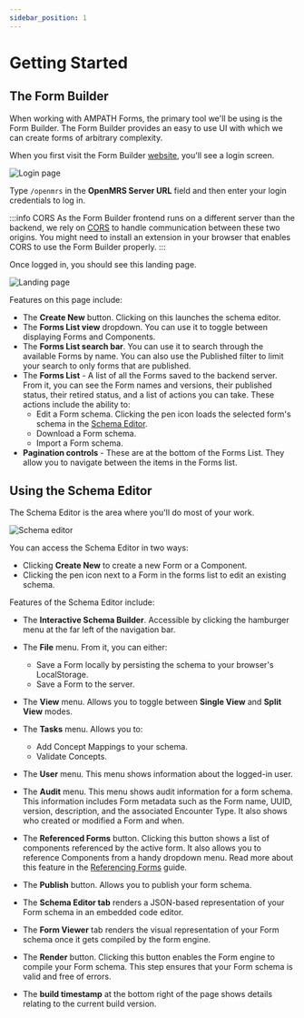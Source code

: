 ```yaml
---
sidebar_position: 1
---
```


# Getting Started

## The Form Builder

When working with AMPATH Forms, the primary tool we'll be using is the Form Builder. The Form Builder provides an easy to use UI with which we can create forms of arbitrary complexity.

When you first visit the Form Builder [website](https://openmrs-spa.org/formbuilder/#/login), you'll see a login screen.

![Login page](/img/login.png)

Type `/openmrs` in the **OpenMRS Server URL** field and then enter your login credentials to log in.

:::info CORS
As the Form Builder frontend runs on a different server than the backend, we rely on [CORS](https://geekflare.com/cors-basics/) to handle communication between these two origins. You might need to install an extension in your browser that enables CORS to use the Form Builder properly.
:::

Once logged in, you should see this landing page.

![Landing page](/img/forms-list.png)

Features on this page include:

- The **Create New** button. Clicking on this launches the schema editor.
- The **Forms List view** dropdown. You can use it to toggle between displaying Forms and Components.
- The **Forms List search bar**. You can use it to search through the available Forms by name. You can also use the Published filter to limit your search to only forms that are published.
- The **Forms List** - A list of all the Forms saved to the backend server. From it, you can see the Form names and versions, their published status, their retired status, and a list of actions you can take. These actions include the ability to:
  - Edit a Form schema. Clicking the pen icon loads the selected form's schema in the [Schema Editor](#using-the-schema-editor).
  - Download a Form schema.
  - Import a Form schema.
- **Pagination controls** - These are at the bottom of the Forms List. They allow you to navigate between the items in the Forms list.

## Using the Schema Editor

The Schema Editor is the area where you'll do most of your work.

![Schema editor](/img/schema-editor.png)

You can access the Schema Editor in two ways:

- Clicking **Create New** to create a new Form or a Component.
- Clicking the pen icon next to a Form in the forms list to edit an existing schema.

Features of the Schema Editor include:

- The **Interactive Schema Builder**. Accessible by clicking the hamburger menu at the far left of the navigation bar.
- The **File** menu. From it, you can either:

  - Save a Form locally by persisting the schema to your browser's LocalStorage.
  - Save a Form to the server.

- The **View** menu. Allows you to toggle between **Single View** and **Split View** modes.
- The **Tasks** menu. Allows you to:

  - Add Concept Mappings to your schema.
  - Validate Concepts.

- The **User** menu. This menu shows information about the logged-in user.
- The **Audit** menu. This menu shows audit information for a form schema. This information includes Form metadata such as the Form name, UUID, version, description, and the associated Encounter Type. It also shows who created or modified a Form and when.
- The **Referenced Forms** button. Clicking this button shows a list of components referenced by the active form. It also allows you to reference Components from a handy dropdown menu. Read more about this feature in the [Referencing Forms](/platform/referencing-forms) guide.
- The **Publish** button. Allows you to publish your form schema.
- The **Schema Editor tab** renders a JSON-based representation of your Form schema in an embedded code editor.
- The **Form Viewer** tab renders the visual representation of your Form schema once it gets compiled by the form engine.
- The **Render** button. Clicking this button enables the Form engine to compile your Form schema. This step ensures that your Form schema is valid and free of errors.
- The **build timestamp** at the bottom right of the page shows details relating to the current build version.

